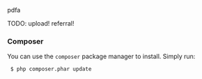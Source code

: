 pdfa


TODO:
 upload!
 referral!



 ### Composer
 You can use the `composer` package manager to install. Simply run:

     $ php composer.phar update
